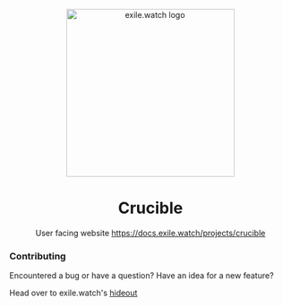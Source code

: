 <p align="center">
  <a href="https://exile.watch">
    <img alt="exile.watch logo" src="https://avatars.githubusercontent.com/u/158840748?s=400&u=4c73ba2a9a2ebc70b01c6303d41e8571df84ec37&v=4" width="300" />
  </a>
</p>
<h1 align="center">
  Crucible
</h1>
<p align="center">
User facing website <a href="https://exile.watch">https://docs.exile.watch/projects/crucible</a>
</p>


### Contributing
Encountered a bug or have a question? Have an idea for a new feature? 

Head over to exile.watch's [hideout](https://github.com/exile-watch/hideout)